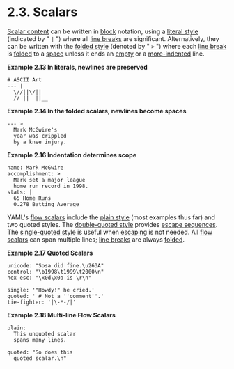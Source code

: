 # 2.3. Scalars

[Scalar content](https://yaml.org/spec/1.2.2/#scalar) can be written in [block](https://yaml.org/spec/1.2.2/#scalars) notation, using a [literal style](https://yaml.org/spec/1.2.2/#literal-style) (indicated by " `|` ") where all [line breaks](https://yaml.org/spec/1.2.2/#line-break-characters) are significant. Alternatively, they can be written with the [folded style](https://yaml.org/spec/1.2.2/#folded-style) (denoted by " `>` ") where each [line break](https://yaml.org/spec/1.2.2/#line-break-characters) is [folded](https://yaml.org/spec/1.2.2/#line-folding) to a [space](https://yaml.org/spec/1.2.2/#white-space-characters) unless it ends an [empty](https://yaml.org/spec/1.2.2/#empty-lines) or a [more-indented](https://yaml.org/spec/1.2.2/#example-more-indented-lines) line.

**Example 2.13 In literals, newlines are preserved**

```
# ASCII Art
--- |
  \//||\/||
  // ||  ||__
```

**Example 2.14 In the folded scalars, newlines become spaces**

```
--- >
  Mark McGwire's
  year was crippled
  by a knee injury.
```

**Example 2.16 Indentation determines scope**

```
name: Mark McGwire
accomplishment: >
  Mark set a major league
  home run record in 1998.
stats: |
  65 Home Runs
  0.278 Batting Average
```

YAML's [flow scalars](https://yaml.org/spec/1.2.2/#flow-scalar-styles) include the [plain style](https://yaml.org/spec/1.2.2/#plain-style) (most examples thus far) and two quoted styles. The [double-quoted style](https://yaml.org/spec/1.2.2/#double-quoted-style) provides [escape sequences](https://yaml.org/spec/1.2.2/#escaped-characters). The [single-quoted style](https://yaml.org/spec/1.2.2/#single-quoted-style) is useful when [escaping](https://yaml.org/spec/1.2.2/#escaped-characters) is not needed. All [flow scalars](https://yaml.org/spec/1.2.2/#flow-scalar-styles) can span multiple lines; [line breaks](https://yaml.org/spec/1.2.2/#line-break-characters) are always [folded](https://yaml.org/spec/1.2.2/#line-folding).

**Example 2.17 Quoted Scalars**

```
unicode: "Sosa did fine.\u263A"
control: "\b1998\t1999\t2000\n"
hex esc: "\x0d\x0a is \r\n"

single: '"Howdy!" he cried.'
quoted: ' # Not a ''comment''.'
tie-fighter: '|\-*-/|'
```

**Example 2.18 Multi-line Flow Scalars**

```
plain:
  This unquoted scalar
  spans many lines.

quoted: "So does this
  quoted scalar.\n"
```
